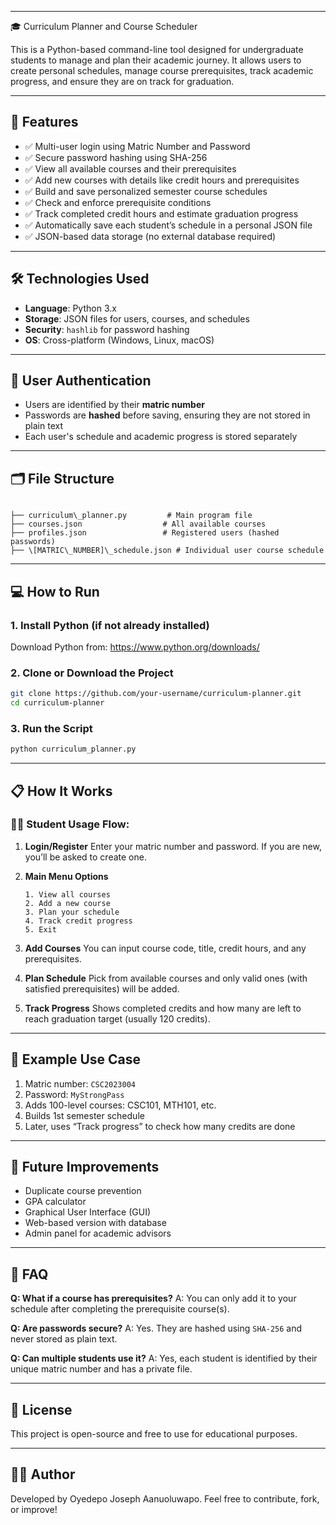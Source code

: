
---

🎓 Curriculum Planner and Course Scheduler

This is a Python-based command-line tool designed for undergraduate students to manage and plan their academic journey. It allows users to create personal schedules, manage course prerequisites, track academic progress, and ensure they are on track for graduation.

---

## 🚀 Features

- ✅ Multi-user login using Matric Number and Password
- ✅ Secure password hashing using SHA-256
- ✅ View all available courses and their prerequisites
- ✅ Add new courses with details like credit hours and prerequisites
- ✅ Build and save personalized semester course schedules
- ✅ Check and enforce prerequisite conditions
- ✅ Track completed credit hours and estimate graduation progress
- ✅ Automatically save each student’s schedule in a personal JSON file
- ✅ JSON-based data storage (no external database required)

---

## 🛠️ Technologies Used

- **Language**: Python 3.x
- **Storage**: JSON files for users, courses, and schedules
- **Security**: `hashlib` for password hashing
- **OS**: Cross-platform (Windows, Linux, macOS)

---

## 🔐 User Authentication

- Users are identified by their **matric number**
- Passwords are **hashed** before saving, ensuring they are not stored in plain text
- Each user's schedule and academic progress is stored separately

---

## 🗂 File Structure

```

├── curriculum\_planner.py         # Main program file
├── courses.json                  # All available courses
├── profiles.json                 # Registered users (hashed passwords)
├── \[MATRIC\_NUMBER]\_schedule.json # Individual user course schedule

````

---

## 💻 How to Run

### 1. Install Python (if not already installed)
Download Python from: https://www.python.org/downloads/

### 2. Clone or Download the Project

```bash
git clone https://github.com/your-username/curriculum-planner.git
cd curriculum-planner
````

### 3. Run the Script

```bash
python curriculum_planner.py
```

---

## 📋 How It Works

### 🧑‍🎓 Student Usage Flow:

1. **Login/Register**
   Enter your matric number and password. If you are new, you’ll be asked to create one.

2. **Main Menu Options**

   ```
   1. View all courses
   2. Add a new course
   3. Plan your schedule
   4. Track credit progress
   5. Exit
   ```

3. **Add Courses**
   You can input course code, title, credit hours, and any prerequisites.

4. **Plan Schedule**
   Pick from available courses and only valid ones (with satisfied prerequisites) will be added.

5. **Track Progress**
   Shows completed credits and how many are left to reach graduation target (usually 120 credits).

---

## 🧪 Example Use Case

1. Matric number: `CSC2023004`
2. Password: `MyStrongPass`
3. Adds 100-level courses: CSC101, MTH101, etc.
4. Builds 1st semester schedule
5. Later, uses “Track progress” to check how many credits are done

---

## 🔧 Future Improvements

* Duplicate course prevention
* GPA calculator
* Graphical User Interface (GUI)
* Web-based version with database
* Admin panel for academic advisors

---

## 🙋 FAQ

**Q: What if a course has prerequisites?**
A: You can only add it to your schedule after completing the prerequisite course(s).

**Q: Are passwords secure?**
A: Yes. They are hashed using `SHA-256` and never stored as plain text.

**Q: Can multiple students use it?**
A: Yes, each student is identified by their unique matric number and has a private file.

---

## 📄 License

This project is open-source and free to use for educational purposes.

---

## 👨‍💻 Author

Developed by Oyedepo Joseph Aanuoluwapo.
Feel free to contribute, fork, or improve!


